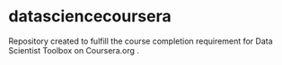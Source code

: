 datasciencecoursera
===================

Repository created to fulfill the course completion requirement for Data Scientist Toolbox on Coursera.org .

